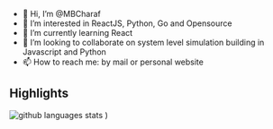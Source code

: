 - 👋 Hi, I’m @MBCharaf
- 👀 I’m interested in ReactJS, Python, Go and Opensource
- 🌱 I’m currently learning React
- 💞️ I’m looking to collaborate on system level simulation building in Javascript and Python
- 📫 How to reach me: by mail or personal website
## Highlights
![github languages stats](https://github-readme-stats.vercel.app/api/top-langs/?username=MBCharaf&show_icons=true&theme=radical)
)
<!---
MBCharaf/MBCharaf is a ✨ special ✨ repository because its `README.md` (this file) appears on your GitHub profile.
You can click the Preview link to take a look at your changes.
--->
